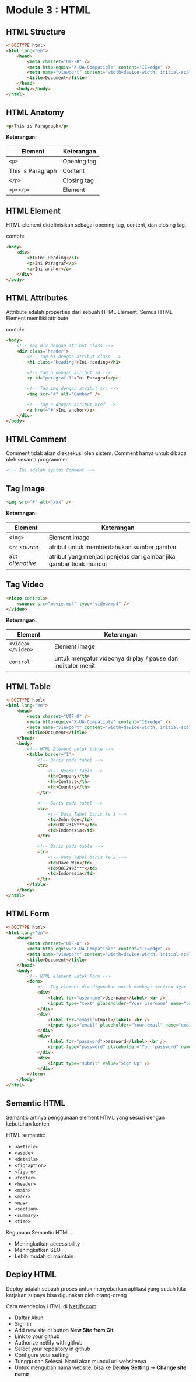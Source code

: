 # Module 3 : HTML

## HTML Structure

```html
<!DOCTYPE html>
<html lang="en">
    <head>
        <meta charset="UTF-8" />
        <meta http-equiv="X-UA-Compatible" content="IE=edge" />
        <meta name="viewport" content="width=device-width, initial-scale=1.0" />
        <title>Document</title>
    </head>
    <body></body>
</html>
```

## HTML Anatomy

```html
<p>This is Paragraph</p>
```

**Keterangan:**

| Element           | Keterangan  |
| ----------------- | ----------- |
| `<p>`             | Opening tag |
| This is Paragraph | Content     |
| `</p>`            | Closing tag |
| `<p></p>`         | Element     |

## HTML Element

HTML element didefinisikan sebagai opening tag, content, dan closing tag.

contoh:

```html
<body>
    <div>
        <h1>Ini Heading</h1>
        <p>Ini Paragraf</p>
        <a>Ini anchor</a>
    </div>
</body>
```

## HTML Attributes

Attribute adalah properties dari sebuah HTML Element.
Semua HTML Element memiliki attribute.

contoh:

```html
<body>
    <!-- Tag div dengan atribut class -->
    <div class="header">
        <!-- Tag h1 dengan atribut class -->
        <h1 class="heading">Ini Heading</h1>

        <!-- Tag p dengan atribut id -->
        <p id="paragraf-1">Ini Paragraf</p>

        <!-- Tag img dengan atribut src -->
        <img scr="#" alt="Gambar" />

        <!-- Tag a dengan atribut href -->
        <a href="#">Ini anchor</a>
    </div>
</body>
```

## HTML Comment

Comment tidak akan dieksekusi oleh sistem.
Comment hanya untuk dibaca oleh sesama programmer.

```html
<!-- Ini adalah syntax Comment -->
```

## Tag Image

```html
<img src="#" alt="xxx" />
```

**Keterangan:**

| Element            | Keterangan                                                         |
| ------------------ | ------------------------------------------------------------------ |
| `<img>`            | Element image                                                      |
| `src` _source_     | atribut untuk memberitahukan sumber gambar                         |
| `alt` _altenative_ | atribut yang menjadi penjelas dari gambar jika gambar tidak muncul |

## Tag Video

```html
<video controls>
    <source src="movie.mp4" type="video/mp4" />
</video>
```

**Keterangan:**

| Element           | Keterangan                                                  |
| ----------------- | ----------------------------------------------------------- |
| `<video></video>` | Element image                                               |
| `control`         | untuk mengatur videonya di play / pause dan indikator menit |

## HTML Table

```html
<!DOCTYPE html>
<html lang="en">
    <head>
        <meta charset="UTF-8" />
        <meta http-equiv="X-UA-Compatible" content="IE=edge" />
        <meta name="viewport" content="width=device-width, initial-scale=1.0" />
        <title>Document</title>
    </head>
    <body>
        <!-- HTML Element untuk table -->
        <table border="1">
            <!-- Baris pada tabel -->
            <tr>
                <!-- Header Table -->
                <th>Company</th>
                <th>Contact</th>
                <th>Country</th>
            </tr>

            <!-- Baris pada tabel -->
            <tr>
                <!-- Data Tabel baris ke 1 -->
                <td>John Doe</td>
                <td>0812345***</td>
                <td>Indonesia</td>
            </tr>

            <!-- Baris pada table -->
            <tr>
                <!-- Data Tabel baris ke 2 -->
                <td>Dave Win</td>
                <td>0812493***</td>
                <td>Indonesia</td>
            </tr>
        </table>
    </body>
</html>
```

## HTML Form

```html
<!DOCTYPE html>
<html lang="en">
    <head>
        <meta charset="UTF-8" />
        <meta http-equiv="X-UA-Compatible" content="IE=edge" />
        <meta name="viewport" content="width=device-width, initial-scale=1.0" />
        <title>Document</title>
    </head>
    <body>
        <!-- HTML element untuk Form -->
        <form>
            <!-- Tag element div digunakan untuk membagi section agar lebih rapi dan mudah dibaca -->
            <div>
                <label for="username">Username</label> <br />
                <input type="text" placeholder="Your username" name="username" id="username" />
            </div>
            <div>
                <label for="email">Email</label> <br />
                <input type="email" placeholder="Your email" name="email" id="email" />
            </div>
            <div>
                <label for="password">password</label> <br />
                <input type="password" placeholder="Your password" name="password" id="password" />
            </div>
            <div>
                <input type="submit" value="Sign Up" />
            </div>
        </form>
    </body>
</html>
```

## Semantic HTML

Semantic artinya penggunaan element HTML yang sesuai dengan kebutuhan konten

HTML semantic:

-   `<article>`
-   `<aside>`
-   `<details>`
-   `<figcaption>`
-   `<figure>`
-   `<footer>`
-   `<header>`
-   `<main>`
-   `<mark>`
-   `<nav>`
-   `<section>`
-   `<summary>`
-   `<time>`

Kegunaan Semantic HTML:

-   Meningkatkan accessibility
-   Meningkatkan SEO
-   Lebih mudah di maintain

## Deploy HTML

Deploy adalah sebuah proses untuk menyebarkan aplikasi yang sudah kita kerjakan supaya bisa digunakan oleh orang-orang

Cara mendeploy HTML di [Netlify.com](netlify.com):

-   Daftar Akun
-   Sign in
-   Add new site di button **New Site from Git**
-   Link to your github
-   Authorize netlify with github
-   Select your repository in github
-   Configure your setting
-   Tunggu dan Selesai. Nanti akan muncul url websitenya
-   Untuk mengubah nama website, bisa ke **Deploy Setting** -> **Change site name**
